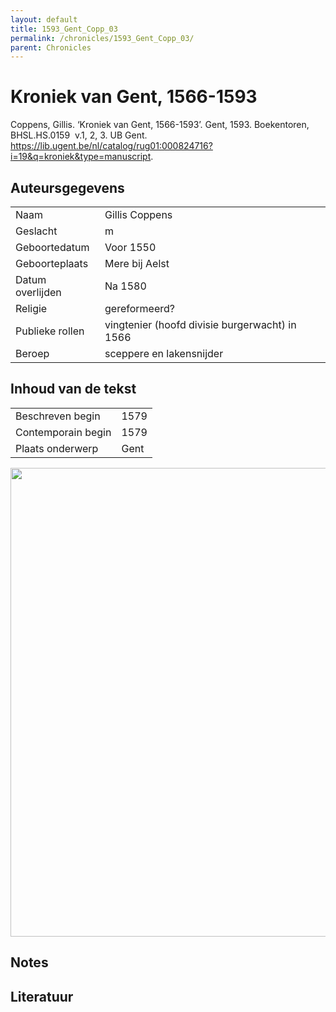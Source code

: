 ```yaml
---
layout: default
title: 1593_Gent_Copp_03
permalink: /chronicles/1593_Gent_Copp_03/
parent: Chronicles
--- 
```



# Kroniek van Gent, 1566-1593 

Coppens, Gillis. ‘Kroniek van Gent, 1566-1593’. Gent, 1593. Boekentoren, BHSL.HS.0159  v.1, 2, 3. UB Gent. https://lib.ugent.be/nl/catalog/rug01:000824716?i=19&q=kroniek&type=manuscript. 

## Auteursgegevens 

| | | 
| --------------- | --------------- | 
| Naam | Gillis Coppens | 
| Geslacht | m | 
 | Geboortedatum | Voor 1550 | 
| Geboorteplaats | Mere bij Aelst | 
| Datum overlijden | Na 1580 | 
| Religie | gereformeerd? | 
| Publieke rollen | vingtenier (hoofd divisie burgerwacht) in 1566 | 
| Beroep | sceppere en lakensnijder | 

## Inhoud van de tekst 

| | | 
| --------------- | --------------- | 
| Beschreven begin | 1579 | 
| Contemporain begin | 1579 | 
| Plaats onderwerp | Gent | 

[<img src="..\..\barplots_chronicles\1593_Gent_Copp_03.jpg" width="750"/>](..\..\barplots_chronicles\1593_Gent_Copp_03.jpg) 

## Notes 

## Literatuur 

